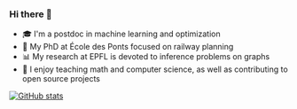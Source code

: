 ### Hi there 👋

- 🎓 I'm a postdoc in machine learning and optimization
- 🚂 My PhD at École des Ponts focused on railway planning
- 📊 My research at EPFL is devoted to inference problems on graphs
- 🏫 I enjoy teaching math and computer science, as well as contributing to open source projects

[![GitHub stats](https://github-readme-stats.vercel.app/api?username=gdalle&count_private=true&show_icons=true&theme=midnight-purple)](https://github.com/anuraghazra/github-readme-stats)
